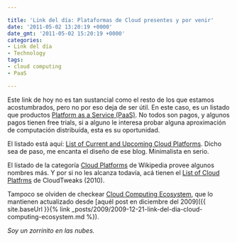 ```yaml
---

title: 'Link del día: Plataformas de Cloud presentes y por venir'
date: '2011-05-02 13:20:19 +0000'
date_gmt: '2011-05-02 15:20:19 +0000'
categories:
- Link del día
- Technology
tags:
- cloud computing
- PaaS

---
```


Este link de hoy no es tan sustancial como el resto de los que estamos acostumbrados, pero no por eso deja de ser útil. En este caso, es un listado que productos [Platform as a Service (PaaS)](http://en.wikipedia.org/wiki/Platform_as_a_service). No todos son pagos, y algunos pagos tienen free trials, si a alguno le interesa probar alguna aproximación de computación distribuída, esta es su oportunidad.

El listado está aquí: [List of Current and Upcoming Cloud Platforms](http://blog.huchunhao.com/current-and-upcoming-cloud-platforms). Dicho sea de paso, me encanta el diseño de ese blog. Minimalista en serio.

El listado de la categoría [Cloud Platforms](http://en.wikipedia.org/wiki/Category:Cloud_platforms) de Wikipedia provee algunos nombres más. Y por si no les alcanza todavía, acá tienen el [List of Cloud Platfrms](http://www.cloudtweaks.com/2010/02/list-of-cloud-platforms-providers-and-enablers-2010/) de CloudTweaks (2010).

Tampoco se olviden de checkear [Cloud Computing Ecosystem](http://appirio.force.com/cloudecosystem/CloudEcosystemMap), que lo mantienen actualizado desde [aquél post en diciembre del 2009]({{ site.baseUrl }}{% link _posts/2009/2009-12-21-link-del-dia-cloud-computing-ecosystem.md %}).

_Soy un zorrinito en las nubes._

